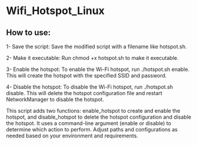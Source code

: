 # Wifi_Hotspot_Linux

## How to use:
1- Save the script: Save the modified script with a filename like hotspot.sh.

2- Make it executable: Run chmod +x hotspot.sh to make it executable.

3- Enable the hotspot: To enable the Wi-Fi hotspot, run ./hotspot.sh enable. This will create the hotspot with the specified SSID and password.

4- Disable the hotspot: To disable the Wi-Fi hotspot, run ./hotspot.sh disable. This will delete the hotspot configuration file and restart NetworkManager to disable the hotspot.

This script adds two functions: enable_hotspot to create and enable the hotspot, and disable_hotspot to delete the hotspot configuration and disable the hotspot. It uses a command-line argument (enable or disable) to determine which action to perform. Adjust paths and configurations as needed based on your environment and requirements.
